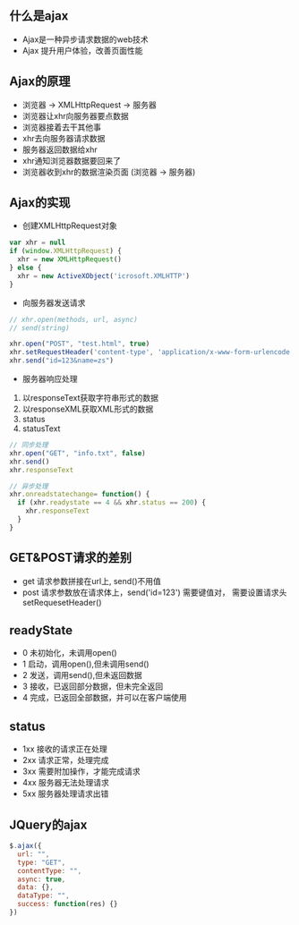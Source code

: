 ## 什么是ajax
- Ajax是一种异步请求数据的web技术
- Ajax 提升用户体验，改善页面性能

## Ajax的原理
- 浏览器 -> XMLHttpRequest -> 服务器
- 浏览器让xhr向服务器要点数据
- 浏览器接着去干其他事
- xhr去向服务器请求数据
- 服务器返回数据给xhr
- xhr通知浏览器数据要回来了
- 浏览器收到xhr的数据渲染页面
(浏览器 -> 服务器)

## Ajax的实现
- 创建XMLHttpRequest对象
```js
var xhr = null
if (window.XMLHttpRequest) {
  xhr = new XMLHttpRequest()
} else {
  xhr = new ActiveXObject('icrosoft.XMLHTTP')
}

```

- 向服务器发送请求
```js
// xhr.open(methods, url, async)
// send(string)

xhr.open("POST", "test.html", true)
xhr.setRequestHeader('content-type', 'application/x-www-form-urlencode')
xhr.send("id=123&name=zs")

```

- 服务器响应处理

1. 以responseText获取字符串形式的数据
2. 以responseXML获取XML形式的数据
3. status
4. statusText

```js
// 同步处理
xhr.open("GET", "info.txt", false)
xhr.send()
xhr.responseText

// 异步处理
xhr.onreadstatechange= function() {
  if (xhr.readystate == 4 && xhr.status == 200) {
    xhr.responseText
  }
}

```

## GET&POST请求的差别
- get 请求参数拼接在url上, send()不用值
- post 请求参数放在请求体上，send('id=123') 需要键值对， 需要设置请求头 setRequesetHeader() 


## readyState
- 0 未初始化，未调用open()
- 1 启动，调用open(),但未调用send()
- 2 发送，调用send(),但未返回数据
- 3 接收，已返回部分数据，但未完全返回
- 4 完成，已返回全部数据，并可以在客户端使用

## status
- 1xx  接收的请求正在处理
- 2xx  请求正常，处理完成
- 3xx  需要附加操作，才能完成请求
- 4xx  服务器无法处理请求
- 5xx  服务器处理请求出错

## JQuery的ajax
```js
$.ajax({
  url: "",
  type: "GET",
  contentType: "",
  async: true,
  data: {},
  dataType: "",
  success: function(res) {}
})

```
